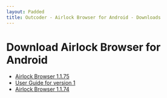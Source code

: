 ```yaml
---
layout: Padded
title: Outcoder - Airlock Browser for Android - Downloads
---
```


# Download Airlock Browser for Android

* [Airlock Browser 1.1.75](https://github.com/OutcoderSoftware/AirlockBrowser/releases/download/v1.1.75/com.outcoder.ibrowser.apk)  
* [User Guide for version 1](../UserGuides/V1/)
* [Airlock Browser 1.1.74](https://github.com/OutcoderSoftware/AirlockBrowser/releases/download/v1.1.74/com.outcoder.ibrowser.apk)  
